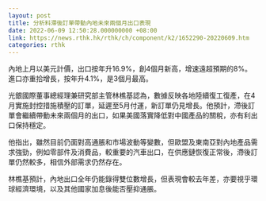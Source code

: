 ```yaml
---
layout: post
title: 分析料滯後訂單帶動內地未來兩個月出口表現
date: 2022-06-09 12:50:28.000000000 +08:00
link: https://news.rthk.hk/rthk/ch/component/k2/1652290-20220609.htm
categories: rthk
---
```


內地上月以美元計價，出口按年升16.9%，創4個月新高，增速遠超預期的8%。進口亦重拾增長，按年升4.1%，是3個月最高。

光銀國際董事總經理兼研究部主管林樵基認為，數據反映各地陸續復工復產，在4月實施封控措施積壓的訂單，延遲至5月付運，新訂單仍見增長。他預計，滯後訂單會繼續帶動未來兩個月的出口，如果美國落實降低對中國產品的關稅，亦有利出口保持穩定。

他指出，雖然目前仍面對高通脹和市場波動等變數，但歐盟及東南亞對內地產品需求強勁，例如零部件及消費品，較重要的汽車出口，在供應鏈恢復正常後，滯後訂單仍然較多，相信外部需求仍然存在。

林樵基預計，內地出口全年仍能錄得雙位數增長，但表現會較去年差，亦要視乎環球經濟環境，以及其他國家加息後能否壓抑通脹。
